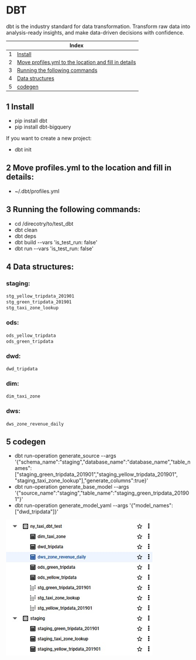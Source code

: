 # DBT

dbt is the industry standard for data transformation. Transform raw data into analysis-ready insights, and make data-driven decisions with confidence.

| |Index|
|---|---|
|1|[Install](#install)|
|2|[Move profiles.yml to the location and fill in details](#move)|
|3|[Running the following commands](#run)|
|4|[Data structures](#structure)|
|5|[codegen](#codegen)|

## <a id='install'></a>1 Install
- pip install dbt
- pip install dbt-bigquery

If you want to create a new project:
- dbt init

## <a id='move'></a>2 Move profiles.yml to the location and fill in details:
- ~/.dbt/profiles.yml

## <a id='run'></a>3 Running the following commands:
- cd /direcotry/to/test_dbt
- dbt clean
- dbt deps
- dbt build --vars 'is_test_run: false'
- dbt run --vars 'is_test_run: false'

## <a id='structure'></a>4 Data structures:
### staging:
    stg_yellow_tripdata_201901
    stg_green_tripdata_201901
    stg_taxi_zone_lookup
### ods:
    ods_yellow_tripdata
    ods_green_tripdata
### dwd:
    dwd_tripdata
### dim:
    dim_taxi_zone
### dws:
    dws_zone_revenue_daily

## <a id='codegen'></a>5 codegen
- dbt run-operation generate_source --args '{"schema_name":"staging","database_name":"database_name","table_names":["staging_green_tripdata_201901","staging_yellow_tripdata_201901", "staging_taxi_zone_lookup"],"generate_columns":true}'
- dbt run-operation generate_base_model --args '{"source_name":"staging","table_name":"staging_green_tripdata_201901"}'
- dbt run-operation generate_model_yaml --args '{"model_names":["dwd_tripdata"]}'

![bigquery dataset](https://github.com/barneywill/bigdata_demo/blob/main/imgs/bigquery_dataset_structure.jpg)